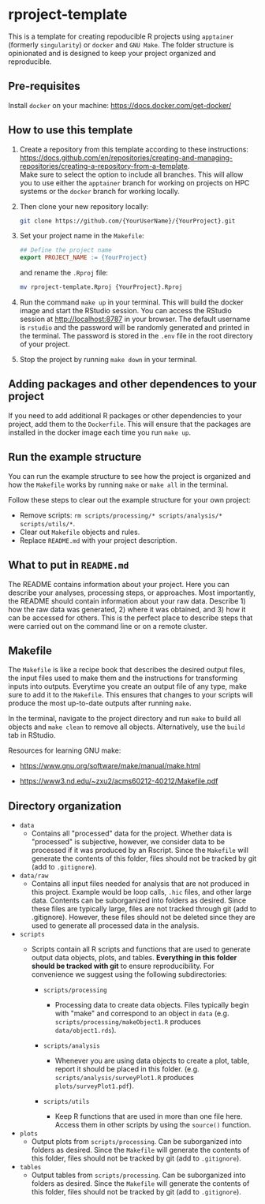# rproject-template

This is a template for creating repoducible R projects using `apptainer` (formerly `singularity`) or `docker` and `GNU Make`. The folder structure is opinionated and is designed to keep your project organized and reproducible.

## Pre-requisites

Install `docker` on your machine: <https://docs.docker.com/get-docker/>

## How to use this template

1.  Create a repository from this template according to these instructions: <https://docs.github.com/en/repositories/creating-and-managing-repositories/creating-a-repository-from-a-template>.  
    Make sure to select the option to include all branches. This will allow you to use either the `apptainer` branch for working on projects on HPC systems or the `docker` branch for working locally.

2.  Then clone your new repository locally:

    ``` bash
    git clone https://github.com/{YourUserName}/{YourProject}.git
    ```

3.  Set your project name in the `Makefile`:
    ```Makefile
    ## Define the project name
    export PROJECT_NAME := {YourProject}
    ```
    and rename the `.Rproj` file:
    ``` bash
    mv rproject-template.Rproj {YourProject}.Rproj
    ``````

4. Run the command `make up` in your terminal. This will build the docker image and start the RStudio session. You can access the RStudio session at <http://localhost:8787> in your browser. The default username is `rstudio` and the password will be randomly generated and printed in the terminal. The password is stored in the `.env` file in the root directory of your project.

5. Stop the project by running `make down` in your terminal.

## Adding packages and other dependences to your project

If you need to add additional R packages or other dependencies to your project, add them to the `Dockerfile`. This will ensure that the packages are installed in the docker image each time you run `make up`.

## Run the example structure

You can run the example structure to see how the project is organized and how the `Makefile` works by running `make` or `make all` in the terminal.

Follow these steps to clear out the example structure for your own project:

- Remove scripts: `rm scripts/processing/* scripts/analysis/* scripts/utils/*`.
- Clear out `Makefile` objects and rules.
- Replace `README.md` with your project description.

## What to put in `README.md`

The README contains information about your project. Here you can describe your analyses, processing steps, or approaches. Most importantly, the README should contain information about your raw data. Describe 1) how the raw data was generated, 2) where it was obtained, and 3) how it can be accessed for others. This is the perfect place to describe steps that were carried out on the command line or on a remote cluster.

## Makefile

The `Makefile` is like a recipe book that describes the desired output files, the input files used to make them and the instructions for transforming inputs into outputs. Everytime you create an output file of any type, make sure to add it to the `Makefile`. This ensures that changes to your scripts will produce the most up-to-date outputs after running `make`.

In the terminal, navigate to the project directory and run `make` to build all objects and `make clean` to remove all objects. Alternatively, use the `build` tab in RStudio.

Resources for learning GNU make:

- <https://www.gnu.org/software/make/manual/make.html>

- <https://www3.nd.edu/~zxu2/acms60212-40212/Makefile.pdf>

## Directory organization

-   `data`
    -   Contains all "processed" data for the project. Whether data is "processed" is subjective, however, we consider data to be processed if it was produced by an Rscript. Since the `Makefile` will generate the contents of this folder, files should not be tracked by git (add to `.gitignore`).
-   `data/raw`
    -   Contains all input files needed for analysis that are not produced in this project. Example would be loop calls, `.hic` files, and other large data. Contents can be suborganized into folders as desired. Since these files are typically large, files are not tracked through git (add to .gitignore). However, these files should not be deleted since they are used to generate all processed data in the analysis.
-   `scripts`
    -   Scripts contain all R scripts and functions that are used to generate output data objects, plots, and tables. **Everything in this folder should be tracked with git** to ensure reproducibility. For convenience we suggest using the following subdirectories:

        -   `scripts/processing`

            -   Processing data to create data objects. Files typically begin with "make" and correspond to an object in `data` (e.g. `scripts/processing/makeObject1.R` produces `data/object1.rds`).

        -   `scripts/analysis`

            -   Whenever you are using data objects to create a plot, table, report it should be placed in this folder. (e.g. `scripts/analysis/surveyPlot1.R` produces `plots/surveyPlot1.pdf`).

        -   `scripts/utils`

            -   Keep R functions that are used in more than one file here. Access them in other scripts by using the `source()` function.
-   `plots`
    -   Output plots from `scripts/processing`. Can be suborganized into folders as desired. Since the `Makefile` will generate the contents of this folder, files should not be tracked by git (add to `.gitignore`).
-   `tables`
    -   Output tables from `scripts/processing`. Can be suborganized into folders as desired. Since the `Makefile` will generate the contents of this folder, files should not be tracked by git (add to `.gitignore`).
